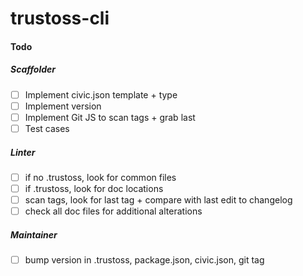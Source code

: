 # trustoss-cli

#### Todo

##### Scaffolder

- [ ] Implement civic.json template + type
- [ ] Implement version
- [ ] Implement Git JS to scan tags + grab last
- [ ] Test cases

##### Linter

- [ ] if no .trustoss, look for common files
- [ ] if .trustoss, look for doc locations
- [ ] scan tags, look for last tag + compare with last edit to changelog
- [ ] check all doc files for additional alterations

##### Maintainer

- [ ] bump version in .trustoss, package.json, civic.json, git tag
